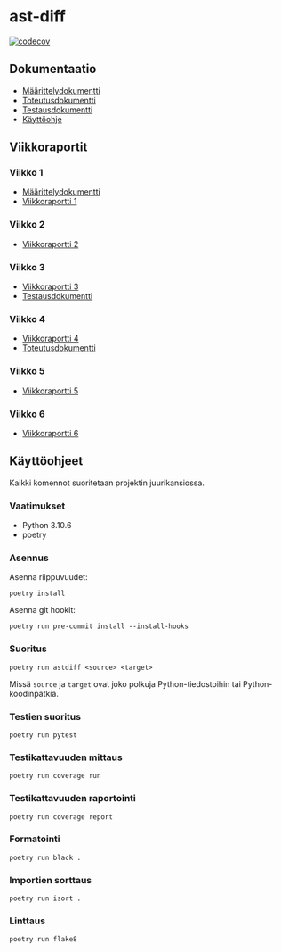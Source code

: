 # ast-diff

[![codecov](https://codecov.io/gh/henrinikku/ast-diff/branch/main/graph/badge.svg?token=GAZWCV7WL8)](https://codecov.io/gh/henrinikku/ast-diff)

## Dokumentaatio

- [Määrittelydokumentti](docs/maarittelydokumentti.md)
- [Toteutusdokumentti](docs/toteutusdokumentti.md)
- [Testausdokumentti](docs/testausdokumentti.md)
- [Käyttöohje](docs/kayttoohje.md)

## Viikkoraportit

### Viikko 1

- [Määrittelydokumentti](docs/maarittelydokumentti.md)
- [Viikkoraportti 1](docs/viikko1.md)

### Viikko 2

- [Viikkoraportti 2](docs/viikko2.md)

### Viikko 3

- [Viikkoraportti 3](docs/viikko3.md)
- [Testausdokumentti](docs/testausdokumentti.md)

### Viikko 4

- [Viikkoraportti 4](docs/viikko4.md)
- [Toteutusdokumentti](docs/toteutusdokumentti.md)

### Viikko 5

- [Viikkoraportti 5](docs/viikko5.md)

### Viikko 6

- [Viikkoraportti 6](docs/viikko6.md)

## Käyttöohjeet

Kaikki komennot suoritetaan projektin juurikansiossa.

### Vaatimukset

- Python 3.10.6
- poetry

### Asennus

Asenna riippuvuudet:

```
poetry install
```

Asenna git hookit:

```
poetry run pre-commit install --install-hooks
```

### Suoritus

```
poetry run astdiff <source> <target>
```

Missä `source` ja `target` ovat joko polkuja Python-tiedostoihin tai Python-koodinpätkiä.

### Testien suoritus

```
poetry run pytest
```

### Testikattavuuden mittaus

```
poetry run coverage run
```

### Testikattavuuden raportointi

```
poetry run coverage report
```

### Formatointi

```
poetry run black .
```

### Importien sorttaus

```
poetry run isort .
```

### Linttaus

```
poetry run flake8
```
